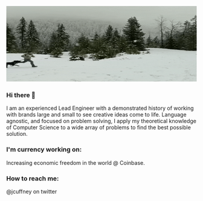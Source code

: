 <p align="center">
  <img width="600" height="200" src="https://github.com/jcuffney/jcuffney/blob/master/imgs/running.gif?raw=true">
</p>

### Hi there 👋

I am an experienced Lead Engineer with a demonstrated history of working with brands large and small to see creative ideas come to life. Language agnostic, and focused on problem solving, I apply my theoretical knowledge of Computer Science to a wide array of problems to find the best possible solution.

### I'm currency working on:

Increasing economic freedom in the world @ Coinbase.

### How to reach me:

@jcuffney on twitter

<!--
**jcuffney/jcuffney** is a ✨ _special_ ✨ repository because its `README.md` (this file) appears on your GitHub profile.

Here are some ideas to get you started:

- 🔭 I’m currently working on ...
- 🌱 I’m currently learning ...
- 👯 I’m looking to collaborate on ...
- 🤔 I’m looking for help with ...
- 💬 Ask me about ...
- 📫 How to reach me: ...
- 😄 Pronouns: ...
- ⚡ Fun fact: ...
-->


